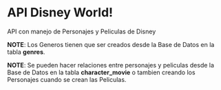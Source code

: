 # API Disney World!

API con manejo de Personajes y Peliculas de Disney

**NOTE**: Los Generos tienen que ser creados desde la Base de Datos en la tabla **genres**.

**NOTE**: Se pueden hacer relaciones entre personajes y peliculas desde la Base de Datos en la tabla **character_movie** o tambien creando los Personajes cuando se crean las Peliculas.